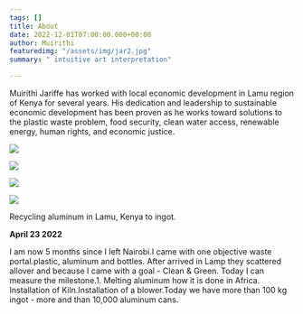 ```yaml
---
tags: []
title: About
date: 2022-12-01T07:00:00.000+00:00
author: Muirithi
featuredimg: "/assets/img/jar2.jpg"
summary: " intuitive art interpretation"

---
```

Muirithi Jariffe has worked with local economic development in Lamu region of Kenya for several years. His dedication and leadership to sustainable economic development has been proven as he works toward solutions to the plastic waste problem, food security, clean water access, renewable energy, human rights, and economic justice.

![](/assets/img/jar3.jpg)

![](/assets/img/jar2.jpg)

![](/assets/img/jar4.jpg)

![](/assets/img/jar4.jpg)

Recycling aluminum in Lamu, Kenya to ingot.

**April 23 2022**

I am now 5 months since I left Nairobi.I came with one objective waste portal.plastic, aluminum and bottles.  After arrived in Lamp they scattered allover and because I came with a goal - Clean & Green.  Today I can measure the milestone.1.  Melting aluminum how it is done in Africa.  Installation of Kiln.Installation of a blower.Today we have more than 100 kg ingot - more and than 10,000 aluminum cans.